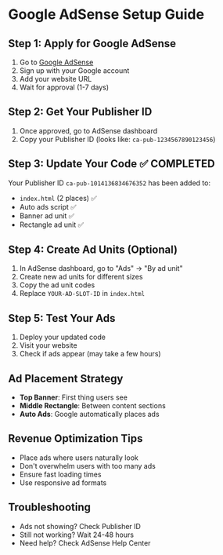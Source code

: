 # Google AdSense Setup Guide

## Step 1: Apply for Google AdSense
1. Go to [Google AdSense](https://adsense.google.com)
2. Sign up with your Google account
3. Add your website URL
4. Wait for approval (1-7 days)

## Step 2: Get Your Publisher ID
1. Once approved, go to AdSense dashboard
2. Copy your Publisher ID (looks like: `ca-pub-1234567890123456`)

## Step 3: Update Your Code ✅ COMPLETED
Your Publisher ID `ca-pub-1014136834676352` has been added to:
- `index.html` (2 places) ✅
- Auto ads script ✅
- Banner ad unit ✅
- Rectangle ad unit ✅

## Step 4: Create Ad Units (Optional)
1. In AdSense dashboard, go to "Ads" → "By ad unit"
2. Create new ad units for different sizes
3. Copy the ad unit codes
4. Replace `YOUR-AD-SLOT-ID` in `index.html`

## Step 5: Test Your Ads
1. Deploy your updated code
2. Visit your website
3. Check if ads appear (may take a few hours)

## Ad Placement Strategy
- **Top Banner**: First thing users see
- **Middle Rectangle**: Between content sections
- **Auto Ads**: Google automatically places ads

## Revenue Optimization Tips
- Place ads where users naturally look
- Don't overwhelm users with too many ads
- Ensure fast loading times
- Use responsive ad formats

## Troubleshooting
- Ads not showing? Check Publisher ID
- Still not working? Wait 24-48 hours
- Need help? Check AdSense Help Center

